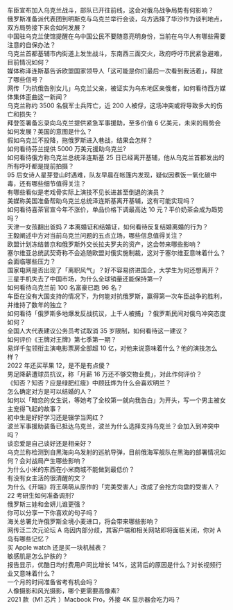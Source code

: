 车臣宣布加入乌克兰战斗，部队已开往前线，这会对俄乌战争局势有何影响？  
俄罗斯准备派代表团到明斯克与乌克兰举行会谈，乌方选择了华沙作为谈判地点，双方局势接下来会如何发展？  
中国驻乌克兰使馆提醒在乌中国公民不要随意亮明身份，当前在乌华人有哪些需要注意的自保办法？  
乌克兰首都基辅市内街道上发生战斗，东南西三面交火，政府呼吁市民紧急避难，目前情况如何？  
媒体称泽连斯基告诉欧盟国家领导人「这可能是你们最后一次看到我活着」，释放了哪些信号？  
网传「为抗俄告别女儿」乌克兰父亲，被证实为乌东地区亲俄者，如何看待西方媒体集体歪曲这一新闻？  
乌克兰称约 3500 名俄军士兵阵亡，近 200 人被俘，这场冲突或将导致多大的伤亡和损失？  
拜登签署备忘录向乌克兰提供紧急军事援助，至多价值 6 亿美元，未来的局势会如何发展？美国的意图是什么？  
假如乌克兰不投降，拖俄罗斯进入巷战，结果会怎样？  
如何看待芬兰提供 5000 万美元援助乌克兰?  
如何看待俄方称乌克兰总统泽连斯基 25 日已经离开基辅，他从乌克兰首都发出的所有呼吁都是提前拍摄？  
95 后女诗人星芽登山时遇难，队友早晨在帐篷内发现，疑似因煮饭一氧化碳中毒，还有哪些细节值得关注？  
有哪些看似是老戏骨实际上演技不见长进甚至倒退的演员？  
美媒称美国准备帮助乌克兰总统泽连斯基离开基辅，这有可能实现吗？  
如何看待喜茶官宣今年不涨价，单品价格下调最高达 10 元？平价奶茶会成为趋势吗？  
天津一女孩翻出爸妈 7 本离婚证和结婚证，如何看待反复结婚离婚的行为？  
王毅阐述中方对当前乌克兰问题的五点立场，哪些信息值得关注？  
欧盟计划冻结普京和俄罗斯外交长拉夫罗夫的资产，这会带来哪些影响？  
塞尔维亚总统武契奇称不会追随欧盟对俄实施制裁，这对于塞尔维亚意味着什么？会面临哪些压力？  
国家电网是否出现了「离职风气」？好不容易挤进国企，大学生为何还想离开？  
三星手机失去了中国市场，为什么全球销量还能保持第一?  
如何看待乌克兰前 100 名富豪已跑 96 名？  
车臣在没有大国支持的情况下，为何能对抗俄罗斯，赢得第一次车臣战争的胜利，并维持了数年的独立？  
如何看待「俄罗斯多地爆发反战抗议，上千人被捕」？俄罗斯民间对俄乌冲突态度如何？  
全国人大代表建议公务员考试取消 35 岁限制，如何看待这一建议？  
如何评价《王牌对王牌》第七季第一期？  
易烊千玺领衔主演电影票房全部超 10 亿，对他来说意味着什么？他的演技怎么样？  
2022 年还买苹果 12，是不是有点傻？  
男足降薪遭球员抗议，称「月薪 16 万还不够交物业费」，对此作何评价？  
《知否？知否？应是绿肥红瘦》中顾廷烨为什么会喜欢明兰？  
怎么确定对方是可以结婚的人？  
如何以「暗恋的女生说，等她考了全校第一就向我告白」为开头，写一个男主被女主宠得飞起的故事？  
初中生是好好学习还是辍学当网红？  
波兰军事援助装备已抵达乌克兰，波兰为什么选择支持乌克兰？会加入到冲突中吗？  
谈恋爱是自己谈好还是相亲好？  
乌克兰称检测到自黑海向乌发射的巡航导弹，目前俄海军舰队在黑海的部署情况如何？会对战局产生哪些影响？  
为什么小米的东西在小米商城不能做到最低价？  
有没有女主活的很清醒的文？  
为什么《开端》将王萌萌从原作的「完美受害人」改成了会抢方向盘的受害人？  
22 考研生如何准备调剂?  
俄罗斯三娃和金妍儿谁更强？  
你可以分享一下你喜欢的句子吗？  
海关总署允许俄罗斯全境小麦进口，将会带来哪些影响？  
网传泛二次元论坛 A 岛因内部分歧，其客户端和相关网站即将面临关闭，你对 A 岛有哪些记忆？  
买 Apple watch 还是买一块机械表？  
敏感肌是怎么护肤的？  
报告显示，优酷日均付费用户同比增长 14%，这背后的原因是什么？对长视频行业又意味着什么？  
一个月的时间准备省考有机会吗？  
人像摄影和风光摄影，哪个更需要高像素?  
2021 款（M1 芯片 ）Macbook Pro，外接 4K 显示器会吃力吗？  
